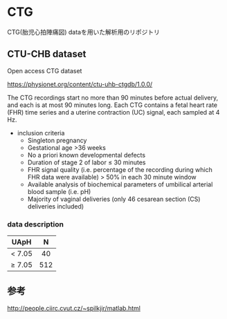 # CTG
CTG(胎児心拍陣痛図) dataを用いた解析用のリポジトリ

## CTU-CHB dataset
Open access CTG dataset

https://physionet.org/content/ctu-uhb-ctgdb/1.0.0/

The CTG recordings start no more than 90 minutes before actual delivery, and each is at most 90 minutes long. Each CTG contains a fetal heart rate (FHR) time series and a uterine contraction (UC) signal, each sampled at 4 Hz.

- inclusion criteria
    - Singleton pregnancy
    - Gestational age >36 weeks
    - No a priori known developmental defects
    - Duration of stage 2 of labor ≤ 30 minutes
    - FHR signal quality (i.e. percentage of the recording during which FHR data were available) > 50% in each 30 minute window
    - Available analysis of biochemical parameters of umbilical arterial blood sample (i.e. pH)
    - Majority of vaginal deliveries (only 46 cesarean section (CS) deliveries included)

### data description

|UApH|N|
|:---:|:---:|
|< 7.05|40|
|≥ 7.05|512|

## 参考
http://people.ciirc.cvut.cz/~spilkjir/matlab.html

